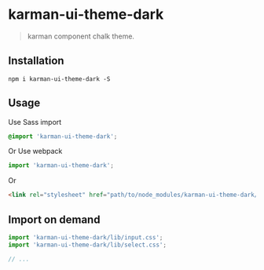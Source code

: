 # karman-ui-theme-dark
> karman component chalk theme.


## Installation
```shell
npm i karman-ui-theme-dark -S
```

## Usage

Use Sass import
```css
@import 'karman-ui-theme-dark';
```

Or Use webpack
```javascript
import 'karman-ui-theme-dark';
```

Or
```html
<link rel="stylesheet" href="path/to/node_modules/karman-ui-theme-dark/lib/index.css">
```

##  Import on demand
```javascript
import 'karman-ui-theme-dark/lib/input.css';
import 'karman-ui-theme-dark/lib/select.css';

// ...
```
